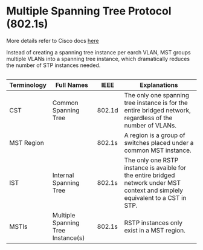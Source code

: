 # Multiple Spanning Tree Protocol (802.1s)
More details refer to Cisco docs [here](https://www.cisco.com/c/en/us/support/docs/lan-switching/spanning-tree-protocol/24248-147.html)

Instead of creating a spanning tree instance per earch VLAN, MST groups multiple VLANs into a spanning tree instance, which dramatically reduces the number of STP instances needed.

## 

Terminology | Full Names | IEEE | Explanations |
------------|------------|------|--------------|
CST | Common Spanning Tree | 802.1d | The only one spanning tree instance is for the entire bridged network, regardless of the number of VLANs. |
MST Region |  | 802.1s | A region is a group of switches placed under a common MST instance. | 
IST | Internal Spanning Tree | 802.1s | The only one RSTP instance is avaible for the entire bridged network under MST context and simplely equivalent to a CST in STP. |
MSTIs | Multiple Spanning Tree Instance(s) | 802.1s | RSTP instances only exist in a MST region. |
